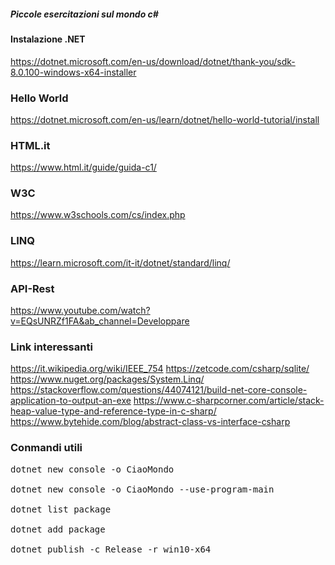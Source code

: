 ##### Piccole esercitazioni sul mondo c#

#### Instalazione .NET
https://dotnet.microsoft.com/en-us/download/dotnet/thank-you/sdk-8.0.100-windows-x64-installer

### Hello World
https://dotnet.microsoft.com/en-us/learn/dotnet/hello-world-tutorial/install

### HTML.it 
https://www.html.it/guide/guida-c1/ 

### W3C
https://www.w3schools.com/cs/index.php

### LINQ
https://learn.microsoft.com/it-it/dotnet/standard/linq/

### API-Rest
https://www.youtube.com/watch?v=EQsUNRZf1FA&ab_channel=Developpare

### Link interessanti
https://it.wikipedia.org/wiki/IEEE_754
https://zetcode.com/csharp/sqlite/
https://www.nuget.org/packages/System.Linq/
https://stackoverflow.com/questions/44074121/build-net-core-console-application-to-output-an-exe
https://www.c-sharpcorner.com/article/stack-heap-value-type-and-reference-type-in-c-sharp/
https://www.bytehide.com/blog/abstract-class-vs-interface-csharp

### Conmandi utili
<pre>
dotnet new console -o CiaoMondo</br>
dotnet new console -o CiaoMondo --use-program-main</br>
dotnet list package</br>
dotnet add package <nome pacchetto></br>
dotnet publish -c Release -r win10-x64</br>
</pre>